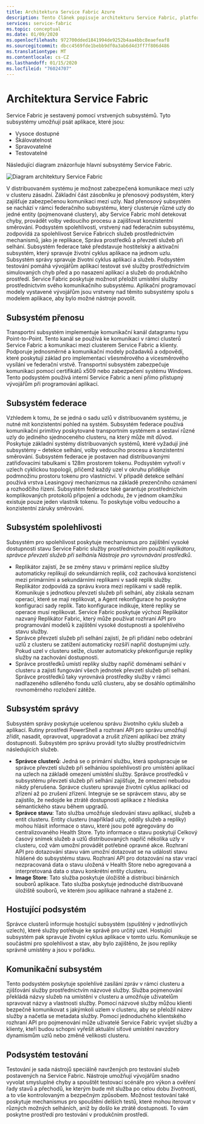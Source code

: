 ```yaml
---
title: Architektura Service Fabric Azure
description: Tento článek popisuje architekturu Service Fabric, platformu distribuovaných systémů, která se používá k vytváření škálovatelných, spolehlivých a snadno spravovaných aplikací pro Cloud.
services: service-fabric
ms.topic: conceptual
ms.date: 01/09/2020
ms.openlocfilehash: 972700dded1841994de9252b4aa4bbc8eaefeaf8
ms.sourcegitcommit: dbcc4569fde1bebb9df0a3ab6d4d3ff7f806d486
ms.translationtype: MT
ms.contentlocale: cs-CZ
ms.lasthandoff: 01/15/2020
ms.locfileid: "76024707"
---
```

# <a name="service-fabric-architecture"></a>Architektura Service Fabric

Service Fabric je sestavený pomocí vrstvených subsystémů. Tyto subsystémy umožňují psát aplikace, které jsou:

* Vysoce dostupné
* Škálovatelnost
* Spravovatelné
* Testovatelné

Následující diagram znázorňuje hlavní subsystémy Service Fabric.

![Diagram architektury Service Fabric](media/service-fabric-architecture/service-fabric-architecture.png)

V distribuovaném systému je možnost zabezpečená komunikace mezi uzly v clusteru zásadní. Základní část zásobníku je přenosový podsystém, který zajišťuje zabezpečenou komunikaci mezi uzly. Nad přenosový subsystém se nachází v rámci federačního subsystému, který clusteruje různé uzly do jedné entity (pojmenované clustery), aby Service Fabric mohl detekovat chyby, provádět volby vedoucího procesu a zajišťovat konzistentní směrování. Podsystém spolehlivosti, vrstvený nad federačním subsystému, zodpovídá za spolehlivost Service Fabricch služeb prostřednictvím mechanismů, jako je replikace, Správa prostředků a převzetí služeb při selhání. Subsystém federace také představuje hostitelský a aktivační subsystém, který spravuje životní cyklus aplikace na jednom uzlu. Subsystém správy spravuje životní cyklus aplikací a služeb. Podsystém testování pomáhá vývojářům aplikací testovat své služby prostřednictvím simulovaných chyb před a po nasazení aplikací a služeb do produkčního prostředí. Service Fabric poskytuje možnost přeložit umístění služby prostřednictvím svého komunikačního subsystému. Aplikační programovací modely vystavené vývojářům jsou vrstveny nad těmito subsystémy spolu s modelem aplikace, aby bylo možné nástroje povolit.

## <a name="transport-subsystem"></a>Subsystém přenosu

Transportní subsystém implementuje komunikační kanál datagramu typu Point-to-Point. Tento kanál se používá ke komunikaci v rámci clusterů Service Fabric a komunikaci mezi clusterem Service Fabric a klienty. Podporuje jednosměrné a komunikační modely požadavků a odpovědí, které poskytují základ pro implementaci všesměrového a vícesměrového vysílání ve federační vrstvě. Transportní subsystém zabezpečuje komunikaci pomocí certifikátů x509 nebo zabezpečení systému Windows. Tento podsystém používá interní Service Fabric a není přímo přístupný vývojářům při programování aplikací.

## <a name="federation-subsystem"></a>Subsystém federace

Vzhledem k tomu, že se jedná o sadu uzlů v distribuovaném systému, je nutné mít konzistentní pohled na systém. Subsystém federace používá komunikační primitivy poskytované transportním systémem a sestaví různé uzly do jediného sjednoceného clusteru, na který může mít důvod. Poskytuje základní systémy distribuovaných systémů, které vyžadují jiné subsystémy – detekce selhání, volby vedoucího procesu a konzistentní směrování. Subsystém federace je postaven nad distribuovanými zatřiďovacími tabulkami s 128m prostorem tokenu. Podsystém vytvoří v uzlech cyklickou topologii, přičemž každý uzel v okruhu přiděluje podmnožinu prostoru tokenu pro vlastnictví. V případě detekce selhání používá vrstva Leasingový mechanizmus na základě prezenčního oznámení a rozhodčího řízení. Subsystém federace také garantuje prostřednictvím komplikovaných protokolů připojení a odchodu, že v jednom okamžiku existuje pouze jeden vlastník tokenu. To poskytuje volbu vedoucího a konzistentní záruky směrování.

## <a name="reliability-subsystem"></a>Subsystém spolehlivosti

Subsystém pro spolehlivost poskytuje mechanismus pro zajištění vysoké dostupnosti stavu Service Fabric služby prostřednictvím použití *replikátoru*, *správce převzetí služeb při selhání*a *Nástroje pro vyrovnávání prostředků*.

* Replikátor zajistí, že se změny stavu v primární replice služby automaticky replikují do sekundárních replik, což zachovává konzistenci mezi primárními a sekundárními replikami v sadě replik služby. Replikátor zodpovídá za správu kvora mezi replikami v sadě replik. Komunikuje s jednotkou převzetí služeb při selhání, aby získala seznam operací, které se mají replikovat, a Agent rekonfigurace ho poskytne konfiguraci sady replik. Tato konfigurace indikuje, které repliky se operace musí replikovat. Service Fabric poskytuje výchozí Replikátor nazvaný Replikátor Fabric, který může používat rozhraní API pro programování modelů k zajištění vysoké dostupnosti a spolehlivého stavu služby.
* Správce převzetí služeb při selhání zajistí, že při přidání nebo odebrání uzlů z clusteru se zatížení automaticky rozšíří napříč dostupnými uzly. Pokud uzel v clusteru selže, cluster automaticky překonfiguruje repliky služby na zachování dostupnosti.
* Správce prostředků umístí repliky služby napříč doménami selhání v clusteru a zajistí fungování všech jednotek převzetí služeb při selhání. Správce prostředků taky vyrovnává prostředky služby v rámci nadřazeného sdíleného fondu uzlů clusteru, aby se dosáhlo optimálního rovnoměrného rozložení zátěže.

## <a name="management-subsystem"></a>Subsystém správy

Subsystém správy poskytuje ucelenou správu životního cyklu služeb a aplikací. Rutiny prostředí PowerShell a rozhraní API pro správu umožňují zřídit, nasadit, opravovat, upgradovat a zrušit zřízení aplikací bez ztráty dostupnosti. Subsystém pro správu provádí tyto služby prostřednictvím následujících služeb.

* **Správce clusterů**: Jedná se o primární službu, která spolupracuje se správce převzetí služeb při selháníou spolehlivostí pro umístění aplikací na uzlech na základě omezení umístění služby. Správce prostředků v subsystému převzetí služeb při selhání zajišťuje, že omezení nebudou nikdy přerušena. Správce clusteru spravuje životní cyklus aplikací od zřízení až po zrušení zřízení. Integruje se se správcem stavu, aby se zajistilo, že nedojde ke ztrátě dostupnosti aplikace z hlediska sémantického stavu během upgradů.
* **Správce stavu**: Tato služba umožňuje sledování stavu aplikací, služeb a entit clusteru. Entity clusteru (například uzly, oddíly služeb a repliky) mohou hlásit informace o stavu, které jsou poté agregovány do centralizovaného Health Store. Tyto informace o stavu poskytují Celkový časový snímek služeb a uzlů distribuovaných napříč několika uzly v clusteru, což vám umožní provádět potřebné opravné akce. Rozhraní API pro dotazování stavu vám umožní dotazovat se na události stavu hlášené do subsystému stavu. Rozhraní API pro dotazování na stav vrací nezpracovaná data o stavu uložená v Health Store nebo agregovaná a interpretovaná data o stavu konkrétní entity clusteru.
* **Image Store**: Tato služba poskytuje úložiště a distribuci binárních souborů aplikace. Tato služba poskytuje jednoduché distribuované úložiště souborů, ve kterém jsou aplikace nahrané a stažené z.

## <a name="hosting-subsystem"></a>Hostující podsystém

Správce clusterů informuje hostující subsystém (spuštěný v jednotlivých uzlech), které služby potřebuje ke správě pro určitý uzel. Hostující subsystém pak spravuje životní cyklus aplikace v tomto uzlu. Komunikuje se součástmi pro spolehlivost a stav, aby bylo zajištěno, že jsou repliky správně umístěny a jsou v pořádku.

## <a name="communication-subsystem"></a>Komunikační subsystém

Tento podsystém poskytuje spolehlivé zasílání zpráv v rámci clusteru a zjišťování služby prostřednictvím názvové služby. Služba pojmenování překládá názvy služeb na umístění v clusteru a umožňuje uživatelům spravovat názvy a vlastnosti služby. Pomocí názvové služby můžou klienti bezpečně komunikovat s jakýmkoli uzlem v clusteru, aby se přeložil název služby a načetla se metadata služby. Pomocí jednoduchého klientského rozhraní API pro pojmenování může uživatelé Service Fabric vyvíjet služby a klienty, kteří budou schopni vyřešit aktuální síťové umístění navzdory dynamismům uzlů nebo změně velikosti clusteru.

## <a name="testability-subsystem"></a>Podsystém testování

Testování je sada nástrojů speciálně navržených pro testování služeb postavených na Service Fabric. Nástroje umožňují vývojářům snadno vyvolat smysluplné chyby a spouštět testovací scénáře pro výkon a ověření řady stavů a přechodů, ke kterým bude mít služba po celou dobu životnosti, a to vše kontrolovaným a bezpečným způsobem. Možnost testování také poskytuje mechanismus pro spouštění delších testů, které mohou iterovat v různých možných selháních, aniž by došlo ke ztrátě dostupnosti. To vám poskytne prostředí pro testování v produkčním prostředí.
